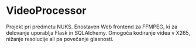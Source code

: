 # VideoProcessor
Projekt pri predmetu NUKS. Enostaven Web frontend za FFMPEG, ki za delovanje uporablja Flask in SQLAlchemy. Omogoča kodiranje videa v X265, nižanje resolucije ali pa povečanje glasnosti.
